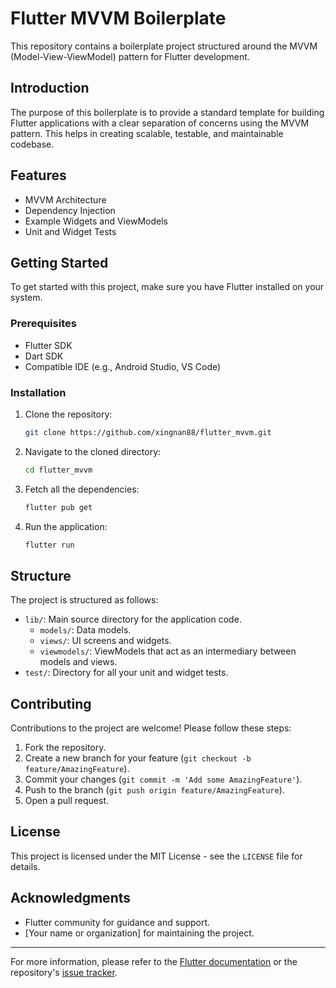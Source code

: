 # Flutter MVVM Boilerplate

This repository contains a boilerplate project structured around the MVVM (Model-View-ViewModel) pattern for Flutter development.

## Introduction

The purpose of this boilerplate is to provide a standard template for building Flutter applications with a clear separation of concerns using the MVVM pattern. This helps in creating scalable, testable, and maintainable codebase.

## Features

- MVVM Architecture
- Dependency Injection
- Example Widgets and ViewModels
- Unit and Widget Tests

## Getting Started

To get started with this project, make sure you have Flutter installed on your system.

### Prerequisites

- Flutter SDK
- Dart SDK
- Compatible IDE (e.g., Android Studio, VS Code)

### Installation

1. Clone the repository:
   ```sh
   git clone https://github.com/xingnan88/flutter_mvvm.git
   ```

2. Navigate to the cloned directory:
   ```sh
   cd flutter_mvvm
   ```

3. Fetch all the dependencies:
   ```sh
   flutter pub get
   ```

4. Run the application:
   ```sh
   flutter run
   ```

## Structure

The project is structured as follows:

- `lib/`: Main source directory for the application code.
  - `models/`: Data models.
  - `views/`: UI screens and widgets.
  - `viewmodels/`: ViewModels that act as an intermediary between models and views.
- `test/`: Directory for all your unit and widget tests.

## Contributing

Contributions to the project are welcome! Please follow these steps:

1. Fork the repository.
2. Create a new branch for your feature (`git checkout -b feature/AmazingFeature`).
3. Commit your changes (`git commit -m 'Add some AmazingFeature'`).
4. Push to the branch (`git push origin feature/AmazingFeature`).
5. Open a pull request.

## License

This project is licensed under the MIT License - see the `LICENSE` file for details.

## Acknowledgments

- Flutter community for guidance and support.
- [Your name or organization] for maintaining the project.

---

For more information, please refer to the [Flutter documentation](https://flutter.dev/docs) or the repository's [issue tracker](https://github.com/xingnan88/flutter_mvvm/issues).
